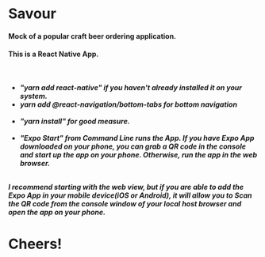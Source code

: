<h1>Savour</h1>
<h4>Mock of a popular craft beer ordering application.</h4> 
<h4>This is a React Native App.<h4>
<h5>
<br>
<ul>
<li>
"yarn add react-native"  if you haven't already installed it on your system. 
</li>
<li>
yarn add @react-navigation/bottom-tabs for bottom navigation
</li>
<br>
<li>
"yarn install" for good measure. 
 </li>
<br>
<li>
"Expo Start" from Command Line runs the App.  If you have Expo App downloaded on your phone, you can grab a QR code in the console and start up the app on your phone.  Otherwise, run the app in the web browser.  
 </li>
</ul>
<br>
  <span>
I recommend starting with the web view, but if you are able to add the Expo App in your mobile device(iOS or Android), it will allow you to Scan the QR code from the console window of your local host browser and open the app on your phone. 
  </span>
<br>
 </h5>
<h1>Cheers!</h1>
